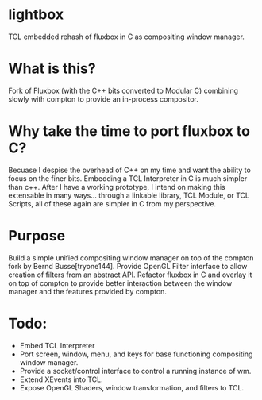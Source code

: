 # lightbox
TCL embedded rehash of fluxbox in C as compositing window manager.

# What is this?
Fork of Fluxbox (with the C++ bits converted to Modular C) combining
slowly with compton to provide an in-process compositor.

# Why take the time to port fluxbox to C?
Becuase I despise the overhead of C++ on my time and want the ability to 
focus on the finer bits. Embedding a TCL Interpreter in C is much simpler 
than c++. After I have a working prototype, I intend on making this
extensable in many ways... through a linkable library, TCL Module, or TCL
Scripts, all of these again are simpler in C from my perspective.

# Purpose
Build a simple unified compositing window manager on top of the compton 
fork by Bernd Busse[tryone144]. Provide OpenGL Filter interface to allow 
creation of filters from an abstract API. Refactor fluxbox in C and overlay 
it on top of compton to provide better interaction between the window 
manager and the features provided by compton.

# Todo:

  * Embed TCL Interpreter
  * Port screen, window, menu, and keys for base functioning compositing
    window manager.
  * Provide a socket/control interface to control a running instance of wm.
  * Extend XEvents into TCL.
  * Expose OpenGL Shaders, window transformation, and filters to TCL.
